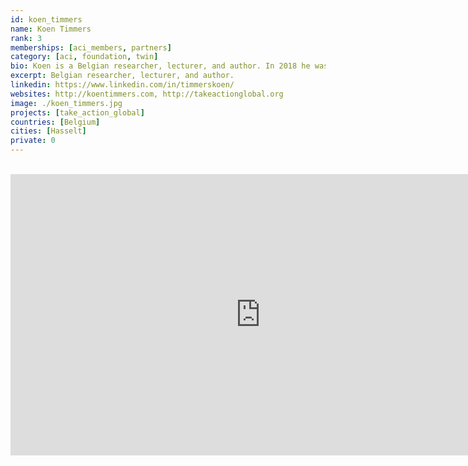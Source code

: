 ```yaml
---
id: koen_timmers
name: Koen Timmers
rank: 3
memberships: [aci_members, partners]
category: [aci, foundation, twin]
bio: Koen is a Belgian researcher, lecturer, and author. In 2018 he was announced as one of the best teachers globally by Bill Gates as part of the Global Teacher Prize. Koen is Executive Director of TAG inc., a 501(c3) non-profit registered in USA (Florida) and is lecturer and researcher at the Teacher Training department at PXL university college Hasselt. Koen holds a master’s degree in Technology Enhanced Learning, Innovation and Change (Sheffield, 2014). In 2015 he launched the Kakuma project in which 400 educators across 6 continents offer free education to African refugees via Skype. In 2020 he built his own 2 schools in the camp in partnership with UN Refugees Agency. He also launched several global educational projects focusing on several UN Sustainable Development Goals including the Climate Action Project involving 100, 000 schools over 90 countries which were supported by the Dalai Lama, Charlize Theron, UNESCO, WWF, NASA, Amnesty International, Greenpeace, scientists, National Geographic, etc. These projects were covered by (national) media across 45 countries. Koen developed Innovation Lab schools in Tanzania, Kenya, Palestine and in collaboration with several organizations including Dr. Jane Goodall’s Roots & Shoots. The labs aim to offer a free quality education to hundreds of thousands students. This project involves a new curriculum  focusing on the UN Sustainable Development Goals. Koen is co-author of the book “Teaching in the Fourth Industrial Revolution” and poke about Technology Enhanced Learning and Social Good in Washington, Beijing, Paris, Moscow, Vienna, Dubai, London, Abu Dhabi, Amsterdam, and at the European Parliament. He developed several educational apps and founded his own online school Zelfstudie.com currently having 20, 000 online students.
excerpt: Belgian researcher, lecturer, and author.
linkedin: https://www.linkedin.com/in/timmerskoen/
websites: http://koentimmers.com, http://takeactionglobal.org
image: ./koen_timmers.jpg
projects: [take_action_global]
countries: [Belgium]
cities: [Hasselt]
private: 0
---
```


<BR>
<div class="aspect-w-16 aspect-h-9">
<iframe src="https://player.vimeo.com/video/412753340" width="800" height="450" frameborder="0" allow="autoplay; fullscreen" allowfullscreen></iframe>
</div>
<BR>
